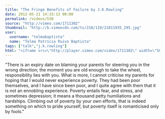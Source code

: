 ```yaml
---
title: "The Fringe Benefits of Failure by J.K.Rowling"
date: 2012-05-21 14:33:13 00:00
permalink: /videos/530
source: "http://vimeo.com/1711302"
thumbnail: "http://b.vimeocdn.com/ts/210/119/21011935_295.jpg"
user:
  username: "telmabaptista"
  name: "Telma Patrícia Ruivo Baptista"
tags: ["talk","j.k.rowling"]
html: "<iframe src=\"http://player.vimeo.com/video/1711302\" width=\"504\" height=\"380\" frameborder=\"0\" webkitallowfullscreen mozallowfullscreen allowfullscreen></iframe>"
---
```


"There is an expiry date on blaming your parents for steering you in the wrong direction; the moment you are old enough to take the wheel, responsibility lies with you. What is more, I cannot criticise my parents for hoping that I would never experience poverty. They had been poor themselves, and I have since been poor, and I quite agree with them that it is not an ennobling experience. Poverty entails fear, and stress, and sometimes depression; it means a thousand petty humiliations and hardships. Climbing out of poverty by your own efforts, that is indeed something on which to pride yourself, but poverty itself is romanticised only by fools."